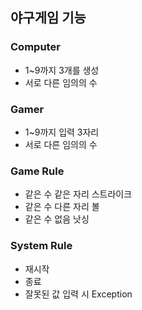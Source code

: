 ## 야구게임 기능

### Computer
* 1~9까지 3개를 생성
* 서로 다른 임의의 수 

### Gamer
* 1~9까지 입력 3자리
* 서로 다른 임의의 수

### Game Rule
* 같은 수 같은 자리 스트라이크
* 같은 수 다른 자리 볼
* 같은 수 없음 낫싱

### System Rule
* 재시작
* 종료
* 잘못된 값 입력 시 Exception

